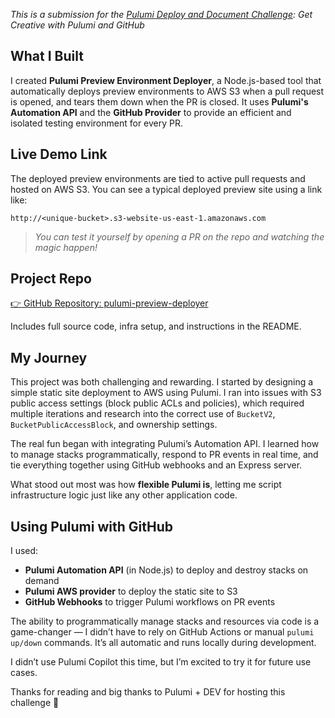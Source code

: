_This is a submission for the [Pulumi Deploy and Document Challenge](https://dev.to/challenges/pulumi): Get Creative with Pulumi and GitHub_

## What I Built

I created **Pulumi Preview Environment Deployer**, a Node.js-based tool that automatically deploys preview environments to AWS S3 when a pull request is opened, and tears them down when the PR is closed. It uses **Pulumi's Automation API** and the **GitHub Provider** to provide an efficient and isolated testing environment for every PR.

## Live Demo Link

The deployed preview environments are tied to active pull requests and hosted on AWS S3. You can see a typical deployed preview site using a link like:

```
http://<unique-bucket>.s3-website-us-east-1.amazonaws.com
```

> _You can test it yourself by opening a PR on the repo and watching the magic happen!_

## Project Repo

[👉 GitHub Repository: pulumi-preview-deployer](https://github.com/vivienogoun/pulumi-preview-deployer)

Includes full source code, infra setup, and instructions in the README.

## My Journey

This project was both challenging and rewarding. I started by designing a simple static site deployment to AWS using Pulumi. I ran into issues with S3 public access settings (block public ACLs and policies), which required multiple iterations and research into the correct use of `BucketV2`, `BucketPublicAccessBlock`, and ownership settings.

The real fun began with integrating Pulumi’s Automation API. I learned how to manage stacks programmatically, respond to PR events in real time, and tie everything together using GitHub webhooks and an Express server.

What stood out most was how **flexible Pulumi is**, letting me script infrastructure logic just like any other application code.

## Using Pulumi with GitHub

I used:

- **Pulumi Automation API** (in Node.js) to deploy and destroy stacks on demand
- **Pulumi AWS provider** to deploy the static site to S3
- **GitHub Webhooks** to trigger Pulumi workflows on PR events

The ability to programmatically manage stacks and resources via code is a game-changer — I didn’t have to rely on GitHub Actions or manual `pulumi up/down` commands. It’s all automatic and runs locally during development.

I didn’t use Pulumi Copilot this time, but I’m excited to try it for future use cases.

<!-- Optional: Add a cover image or GIF demo here -->

Thanks for reading and big thanks to Pulumi + DEV for hosting this challenge 🚀
